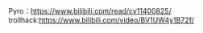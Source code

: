 Pyro：https://www.bilibili.com/read/cv11400825/
trollhack:https://www.bilibili.com/video/BV1UW4y1B72f/
